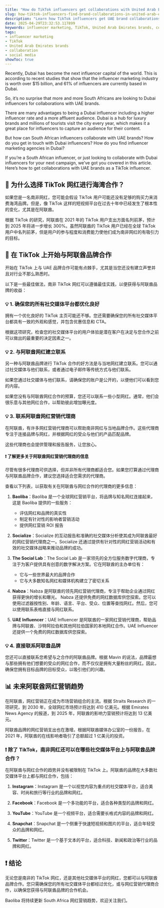 ```yaml
---
title: "How do TikTok influencers get collaborations with United Arab Emirates brands?"
slug: how-tiktok-influencers-find-brand-collaborations-in-united-arab-emirates-2025-04-29
description: "Learn how TikTok influencers get UAE brand collaborations, find local influencer agencies, and tips to work with Dubai influencers."
date: 2025-04-29T23:32:53.117899
keywords: influencer marketing, TikTok, United Arab Emirates brands, collaboration, social media
tags:
- influencer marketing
- TikTok
- United Arab Emirates brands
- collaboration
- social media
showToc: true
---
```


Recently, Dubai has become the next influencer capital of the world. This is according to recent studies that show that the influencer marketing industry is worth over $15 billion, and 61% of influencers are currently based in Dubai. 

So, it’s no surprise that more and more South Africans are looking to Dubai influencers for collaborations with UAE brands.

There are many advantages to being a Dubai influencer including a higher influencer rate and a more affluent audience. Dubai is a hub for luxury brands and millions of tourists visit the city every year, which makes it a great place for influencers to capture an audience for their content.

But how can South African influencers collaborate with UAE brands? How do you get in touch with Dubai influencers? How do you find influencer marketing agencies in Dubai?  

If you’re a South African influencer, or just looking to collaborate with Dubai influencers for your next campaign, we’ve got you covered in this article. Here’s how to get collaborations with UAE brands as a TikTok influencer.

## 📢 为什么选择 TikTok 网红进行海湾合作？

如果您是一名南非网红，您可能会假设 TikTok 用户可能还没有足够的购买力来消费海湾品牌。但是，像 TikTok 这样的短视频平台在过去十年中已经发生了根本性的变化，尤其是在阿联酋。

根据 TikTok 的研究，阿联酋在 2021 年的 TikTok 用户支出方面名列前茅，预计到 2025 年将进一步增长 300%。虽然阿联酋的 TikTok 用户已经在全球 TikTok 用户中名列前茅，但是用户的参与程度和消费能力使他们成为南非网红的有吸引力的目标。

## 📢 在 TikTok 上开始与阿联酋品牌合作

开始在 TikTok 上与 UAE 品牌合作可能有点棘手，尤其是当您还没有建立声誉并且对行业不那么熟悉时。 

以下是一些最佳做法，南非 TikTok 网红可以遵循最佳实践，以便获得与阿联酋品牌的收益：

### 💡 1. 确保您的所有社交媒体平台都优化良好

拥有一个优化良好的 TikTok 主页可能还不够。您还需要确保您的所有社交媒体平台都具有一致的外观和感觉，并包含优惠信息和 CTA。

根据这项研究，检查您的社交媒体平台的用户体验是潜在客户在决定与您合作之前可以做出的最重要的决定因素之一。

### 💡 2. 与阿联酋网红建立联系

另一种与阿联酋品牌进行 TikTok 合作的好方法是与当地网红建立联系。您可以通过社交媒体与他们联系，或者通过电子邮件等传统方式与他们联系。

如果您通过社交媒体与他们联系，请确保您的账户是公开的，以便他们可以看到您的内容。

如果您没有与阿联酋网红合作的预算，您还可以联系一些小型网红。通常，他们会很乐意与其他网红合作，以帮助彼此增加曝光度。

### 💡 3. 联系阿联酋网红营销代理商

在阿联酋，有许多网红营销代理商可以帮助南非网红与当地品牌合作。这些代理商专注于连接品牌与网红，并根据网红的受众与他们的产品匹配品牌。

这些代理商也会提供管理和报告服务，让您放心。

#### ❗ 了解更多关于阿联酋网红营销代理商的信息

尽管有很多代理商可供选择，但并非所有代理商都适合您。如果您打算通过代理商与阿联酋品牌合作，建议您选择适合您需求的代理商。

查看以下列表，以获取有关在阿联酋与网红合作的代理商的更多信息：

1. **Baoliba**：Baoliba 是一个全球网红营销平台，将品牌与知名网红连接起来，这是 Baoliba 提供的一些服务：
   - 评估网红和品牌的真实性
   - 制定有针对性的影响者营销活动
   - 提供网红营销 ROI 报告


2. **Socialize**：Socialize 的互动报告和准确的社交媒体分析使其成为阿联酋最好的网红营销代理商之一。Socialize 还通过提供有针对性的网红营销活动和有效的社交媒体战略来推动品牌的成功。

3. **The Social Lab**：The Social Lab 是一家领先的全方位服务数字代理商，专注于为客户提供具有创意的数字解决方案。它在阿联酋的主办单位有：
   - 它与一些世界最大的品牌合作
   - 它与大多数知名网红和媒体机构建立了密切关系

4. **Nabza**：Nabza 是阿联酋的领先网红营销代理商，专注于帮助企业通过网红获得更快的增长和曝光。
   Nabza 还提供免费的网红数据库供您探索。您可以使用过滤器按性别、年龄、语言、平台、受众、位置等查找网红。然后，您可以使用联系表格直接与网红联系。

5. **UAE Influencer**：UAE Influencer 是阿联酋的一家网红营销代理商，帮助品牌与阿联酋、沙特阿拉伯和其他阿拉伯国家的本地网红合作。UAE Influencer 还提供一个免费的网红数据库供您探索。

### 💡 4. 直接联系阿联酋品牌

您还可以直接联系您希望与之合作的阿联酋品牌。根据 Mavin 的说法，品牌最想与那些拥有他们想要的受众的网红合作，而不仅仅是拥有大量粉丝的网红。因此，确保您拥有目标品牌的目标受众，以吸引他们的兴趣。

## 📊 未来阿联酋网红营销趋势

在阿联酋，网红营销正在成为市场营销组合的主流。根据 Straits Research 的一项研究，到 2030 年，全球网红市场预计将达到 410 亿美元。根据 Emirates News Agency 的报道，到 2025 年，阿联酋的影响力营销预计将达到 13 亿美元。

阿联酋品牌的网红营销支出也在激增。根据阿联酋媒体办公室的一份报告，在 2021 年，阿联酋的在线影响者吸引了总额超过 1 亿美元的投资。

### ❗ 除了 TikTok，南非网红还可以在哪些社交媒体平台上与阿联酋品牌合作？

在阿联酋与网红合作的趋势并没有被限制在 TikTok 上。阿联酋的品牌在大多数社交媒体平台上都与网红合作，包括：

1. **Instagram**：Instagram 是一个以视觉内容为重点的社交媒体平台，适合美容、时尚和旅行等行业的品牌和网红。

2. **Facebook**：Facebook 是一个多功能的平台，适合各种类型的品牌和网红。

3. **YouTube**：YouTube 是一个视频平台，适合需要长格式内容的品牌和网红。

4. **Snapchat**：Snapchat 是一个侧重于快速短视频和图片的平台，适合年轻受众的品牌和网红。

5. **Twitter**：Twitter 是一个基于文本的平台，适合科技、新闻和政治等行业的品牌和网红。

## ❗ 结论

无论您是南非的 TikTok 网红，还是其他社交媒体平台的网红，您都可以与阿联酋品牌合作。您只需确保您的所有社交媒体平台都经过优化，或与网红营销代理商合作，以确保您获得与阿联酋品牌的合作机会。

Baoliba 将持续更新 South Africa 网红营销趋势，欢迎关注我们。